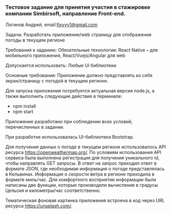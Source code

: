 ### Тестовое задание для принятия участия в стажировке компании Simbirsoft, направление Front-end.

Логинов Андрей, email:fixyyy1@gmail.com

Задача:
Разработать приложение/web страницу для отображения погоды в текущем регионе

Требования к заданию:
Обязательные технологии: React Native – для мобильного приложения, React/Vuejs/Angular для web

Допускается использовать: Любые UI библиотеки

Основные требования: Приложение должно представлять из себя экран/страницу с погодой в текущем
регионе.

Для запуска приложения потребуется актуальная версия node.js, а также выполнить следующие действия в терминале:
- npm install
- npm start

Приложение разработано при соблюдении всех условий, перечисленных в задании.

При разработке использовалась UI-библиотека Bootstrap.

Для получения данных о погоде в текущем регионе использовалось API ресурса https://openweathermap.org/. По условиям использования API сервиса была выполнена регистрация для получения уникального id, чтобы направлять GET запросы.
В ответ на запрос приходил ответ в формате JSON, где необходимая информация о погоде представлялась в Кельвинах. Информация о скорости ветра в регионе приходила в формате миль/час. Для комфортного восприятия информации были написаны две функции, которые производили вычисления в градусы Цельсия и километры/час соответственно.

Тематическая фоновая картинка приложения встроена в код через URL ресурса https://unsplash.com/.
